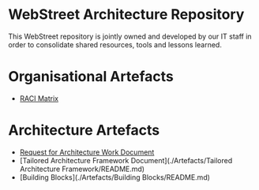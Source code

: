 # WebStreet Architecture Repository

This WebStreet repository is jointly owned and developed by our IT staff in order to consolidate shared resources, tools and lessons learned.

# Organisational Artefacts

* [RACI Matrix](./Images/11_RACI.png)


# Architecture Artefacts

* [Request for Architecture Work Document](./Artefacts/Request%20for%20Architecture%20Work/README.md)
* [Tailored Architecture Framework Document](./Artefacts/Tailored Architecture Framework/README.md)
* [Building Blocks](./Artefacts/Building Blocks/README.md)



